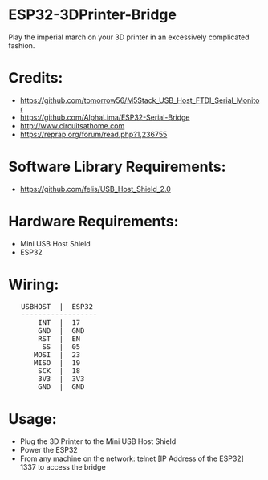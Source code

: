 # ESP32-3DPrinter-Bridge

Play the imperial march on your 3D printer in an excessively complicated fashion.

 Credits:
 ========
 
  - https://github.com/tomorrow56/M5Stack_USB_Host_FTDI_Serial_Monitor
  - https://github.com/AlphaLima/ESP32-Serial-Bridge
  - http://www.circuitsathome.com
  - https://reprap.org/forum/read.php?1,236755
  
  Software Library Requirements:
  ==============================
  - https://github.com/felis/USB_Host_Shield_2.0
   
  Hardware Requirements:
  ======================
  - Mini USB Host Shield
  - ESP32
  
  Wiring:
  =======
<pre>
   USBHOST  |  ESP32
   ------------------
       INT  |  17
       GND  |  GND
       RST  |  EN
        SS  |  05
      MOSI  |  23
      MISO  |  19
       SCK  |  18
       3V3  |  3V3
       GND  |  GND
</pre>

  Usage: 
  ======
  - Plug the 3D Printer to the Mini USB Host Shield
  - Power the ESP32
  - From any machine on the network: telnet [IP Address of the ESP32] 1337 to access the bridge
  
